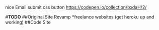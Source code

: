 nice Email submit css button
https://codepen.io/collection/bxdaH/2/

#__TODO__
##Original Site Revamp
*freelance websites (get heroku up and working)
##Code Site